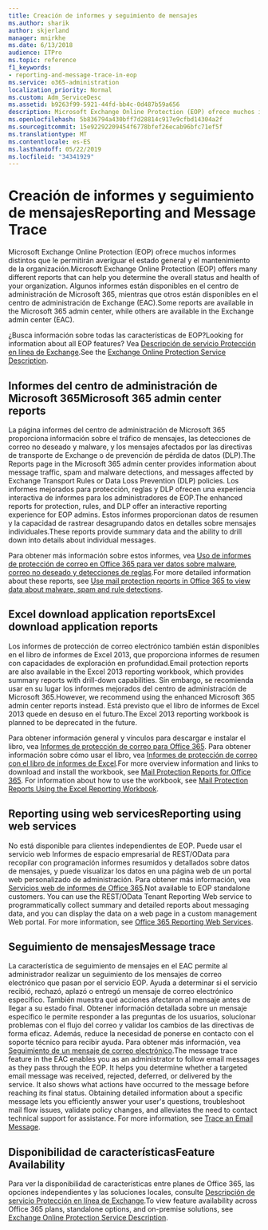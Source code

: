 ```yaml
---
title: Creación de informes y seguimiento de mensajes
ms.author: sharik
author: skjerland
manager: mnirkhe
ms.date: 6/13/2018
audience: ITPro
ms.topic: reference
f1_keywords:
- reporting-and-message-trace-in-eop
ms.service: o365-administration
localization_priority: Normal
ms.custom: Adm_ServiceDesc
ms.assetid: b9263f99-5921-44fd-bb4c-0d487b59a656
description: Microsoft Exchange Online Protection (EOP) ofrece muchos informes distintos que le permitirán averiguar el estado general y el mantenimiento de la organización. Algunos informes están disponibles en el centro de administración de Microsoft 365, mientras que otros están disponibles en el centro de administración de Exchange (EAC).
ms.openlocfilehash: 5b836794a430bff7d28814c917e9cfbd14304a2f
ms.sourcegitcommit: 15e92292209454f6778bfef26ecab96bfc71ef5f
ms.translationtype: MT
ms.contentlocale: es-ES
ms.lasthandoff: 05/22/2019
ms.locfileid: "34341929"
---
```

# <a name="reporting-and-message-trace"></a><span data-ttu-id="4f4d4-104">Creación de informes y seguimiento de mensajes</span><span class="sxs-lookup"><span data-stu-id="4f4d4-104">Reporting and Message Trace</span></span>

<span data-ttu-id="4f4d4-105">Microsoft Exchange Online Protection (EOP) ofrece muchos informes distintos que le permitirán averiguar el estado general y el mantenimiento de la organización.</span><span class="sxs-lookup"><span data-stu-id="4f4d4-105">Microsoft Exchange Online Protection (EOP) offers many different reports that can help you determine the overall status and health of your organization.</span></span> <span data-ttu-id="4f4d4-106">Algunos informes están disponibles en el centro de administración de Microsoft 365, mientras que otros están disponibles en el centro de administración de Exchange (EAC).</span><span class="sxs-lookup"><span data-stu-id="4f4d4-106">Some reports are available in the Microsoft 365 admin center, while others are available in the Exchange admin center (EAC).</span></span>
  
<span data-ttu-id="4f4d4-107">¿Busca información sobre todas las características de EOP?</span><span class="sxs-lookup"><span data-stu-id="4f4d4-107">Looking for information about all EOP features?</span></span> <span data-ttu-id="4f4d4-108">Vea [Descripción de servicio Protección en línea de Exchange](exchange-online-protection-service-description.md).</span><span class="sxs-lookup"><span data-stu-id="4f4d4-108">See the [Exchange Online Protection Service Description](exchange-online-protection-service-description.md).</span></span>
  
## <a name="microsoft-365-admin-center-reports"></a><span data-ttu-id="4f4d4-109">Informes del centro de administración de Microsoft 365</span><span class="sxs-lookup"><span data-stu-id="4f4d4-109">Microsoft 365 admin center reports</span></span>
<span data-ttu-id="4f4d4-110"><a name="BKMK_office365admincenterreports"> </a></span><span class="sxs-lookup"><span data-stu-id="4f4d4-110"></span></span>

<span data-ttu-id="4f4d4-111">La página informes del centro de administración de Microsoft 365 proporciona información sobre el tráfico de mensajes, las detecciones de correo no deseado y malware, y los mensajes afectados por las directivas de transporte de Exchange o de prevención de pérdida de datos (DLP).</span><span class="sxs-lookup"><span data-stu-id="4f4d4-111">The Reports page in the Microsoft 365 admin center provides information about message traffic, spam and malware detections, and messages affected by Exchange Transport Rules or Data Loss Prevention (DLP) policies.</span></span> <span data-ttu-id="4f4d4-112">Los informes mejorados para protección, reglas y DLP ofrecen una experiencia interactiva de informes para los administradores de EOP.</span><span class="sxs-lookup"><span data-stu-id="4f4d4-112">The enhanced reports for protection, rules, and DLP offer an interactive reporting experience for EOP admins.</span></span> <span data-ttu-id="4f4d4-113">Estos informes proporcionan datos de resumen y la capacidad de rastrear desagrupando datos en detalles sobre mensajes individuales.</span><span class="sxs-lookup"><span data-stu-id="4f4d4-113">These reports provide summary data and the ability to drill down into details about individual messages.</span></span>
  
<span data-ttu-id="4f4d4-114">Para obtener más información sobre estos informes, vea [Uso de informes de protección de correo en Office 365 para ver datos sobre malware, correo no deseado y detecciones de reglas](https://go.microsoft.com/fwlink/p/?LinkID=401102).</span><span class="sxs-lookup"><span data-stu-id="4f4d4-114">For more detailed information about these reports, see [Use mail protection reports in Office 365 to view data about malware, spam and rule detections](https://go.microsoft.com/fwlink/p/?LinkID=401102).</span></span>
  
## <a name="excel-download-application-reports"></a><span data-ttu-id="4f4d4-115">Excel download application reports</span><span class="sxs-lookup"><span data-stu-id="4f4d4-115">Excel download application reports</span></span>
<span data-ttu-id="4f4d4-116"><a name="BKMK_exceldownloadapplicationreports"> </a></span><span class="sxs-lookup"><span data-stu-id="4f4d4-116"></span></span>

<span data-ttu-id="4f4d4-117">Los informes de protección de correo electrónico también están disponibles en el libro de informes de Excel 2013, que proporciona informes de resumen con capacidades de exploración en profundidad.</span><span class="sxs-lookup"><span data-stu-id="4f4d4-117">Email protection reports are also available in the Excel 2013 reporting workbook, which provides summary reports with drill-down capabilities.</span></span> <span data-ttu-id="4f4d4-118">Sin embargo, se recomienda usar en su lugar los informes mejorados del centro de administración de Microsoft 365.</span><span class="sxs-lookup"><span data-stu-id="4f4d4-118">However, we recommend using the enhanced Microsoft 365 admin center reports instead.</span></span> <span data-ttu-id="4f4d4-119">Está previsto que el libro de informes de Excel 2013 quede en desuso en el futuro.</span><span class="sxs-lookup"><span data-stu-id="4f4d4-119">The Excel 2013 reporting workbook is planned to be deprecated in the future.</span></span> 
  
<span data-ttu-id="4f4d4-p106">Para obtener información general y vínculos para descargar e instalar el libro, vea [Informes de protección de correo para Office 365](https://go.microsoft.com/fwlink/p/?LinkId=271776). Para obtener información sobre cómo usar el libro, vea [Informes de protección de correo con el libro de informes de Excel](https://go.microsoft.com/fwlink/p/?LinkId=285211).</span><span class="sxs-lookup"><span data-stu-id="4f4d4-p106">For more overview information and links to download and install the workbook, see [Mail Protection Reports for Office 365](https://go.microsoft.com/fwlink/p/?LinkId=271776). For information about how to use the workbook, see [Mail Protection Reports Using the Excel Reporting Workbook](https://go.microsoft.com/fwlink/p/?LinkId=285211).</span></span>
  
## <a name="reporting-using-web-services"></a><span data-ttu-id="4f4d4-122">Reporting using web services</span><span class="sxs-lookup"><span data-stu-id="4f4d4-122">Reporting using web services</span></span>
<span data-ttu-id="4f4d4-123"><a name="BKMK_reportingusingwebservices"> </a></span><span class="sxs-lookup"><span data-stu-id="4f4d4-123"></span></span>

<span data-ttu-id="4f4d4-p107">No está disponible para clientes independientes de EOP. Puede usar el servicio web Informes de espacio empresarial de REST/OData para recopilar con programación informes resumidos y detallados sobre datos de mensajes, y puede visualizar los datos en una página web de un portal web personalizado de administración. Para obtener más información, vea [Servicios web de informes de Office 365](https://go.microsoft.com/fwlink/?LinkId=279926).</span><span class="sxs-lookup"><span data-stu-id="4f4d4-p107">Not available to EOP standalone customers. You can use the REST/OData Tenant Reporting Web service to programmatically collect summary and detailed reports about messaging data, and you can display the data on a web page in a custom management Web portal. For more information, see [Office 365 Reporting Web Services](https://go.microsoft.com/fwlink/?LinkId=279926).</span></span>
  
## <a name="message-trace"></a><span data-ttu-id="4f4d4-127">Seguimiento de mensajes</span><span class="sxs-lookup"><span data-stu-id="4f4d4-127">Message trace</span></span>
<span data-ttu-id="4f4d4-128"><a name="BKMK_messagetrace"> </a></span><span class="sxs-lookup"><span data-stu-id="4f4d4-128"></span></span>

<span data-ttu-id="4f4d4-p108">La característica de seguimiento de mensajes en el EAC permite al administrador realizar un seguimiento de los mensajes de correo electrónico que pasan por el servicio EOP. Ayuda a determinar si el servicio recibió, rechazó, aplazó o entregó un mensaje de correo electrónico específico. También muestra qué acciones afectaron al mensaje antes de llegar a su estado final. Obtener información detallada sobre un mensaje específico le permite responder a las preguntas de los usuarios, solucionar problemas con el flujo del correo y validar los cambios de las directivas de forma eficaz. Además, reduce la necesidad de ponerse en contacto con el soporte técnico para recibir ayuda. Para obtener más información, vea [Seguimiento de un mensaje de correo electrónico](https://go.microsoft.com/fwlink/p/?LinkID=282262).</span><span class="sxs-lookup"><span data-stu-id="4f4d4-p108">The message trace feature in the EAC enables you as an administrator to follow email messages as they pass through the EOP. It helps you determine whether a targeted email message was received, rejected, deferred, or delivered by the service. It also shows what actions have occurred to the message before reaching its final status. Obtaining detailed information about a specific message lets you efficiently answer your user's questions, troubleshoot mail flow issues, validate policy changes, and alleviates the need to contact technical support for assistance. For more information, see [Trace an Email Message](https://go.microsoft.com/fwlink/p/?LinkID=282262).</span></span>
  
## <a name="feature-availability"></a><span data-ttu-id="4f4d4-134">Disponibilidad de características</span><span class="sxs-lookup"><span data-stu-id="4f4d4-134">Feature Availability</span></span>
<span data-ttu-id="4f4d4-135"><a name="BKMK_messagetrace"> </a></span><span class="sxs-lookup"><span data-stu-id="4f4d4-135"></span></span>

<span data-ttu-id="4f4d4-136">Para ver la disponibilidad de características entre planes de Office 365, las opciones independientes y las soluciones locales, consulte [Descripción de servicio Protección en línea de Exchange](exchange-online-protection-service-description.md).</span><span class="sxs-lookup"><span data-stu-id="4f4d4-136">To view feature availability across Office 365 plans, standalone options, and on-premise solutions, see [Exchange Online Protection Service Description](exchange-online-protection-service-description.md).</span></span>
  

